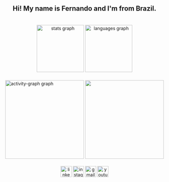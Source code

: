 <br clear="both">

<h2 align="center">Hi! My name is Fernando and I'm from Brazil.</h2>

###

<br clear="both">

<div align="center">
  <img src="https://github-readme-stats.vercel.app/api?username=FernandoBMSouza&hide_title=true&hide_rank=false&show_icons=true&include_all_commits=true&count_private=true&disable_animations=false&theme=github_dark&locale=en&hide_border=true" height="150" alt="stats graph"  />
  <img src="https://github-readme-stats.vercel.app/api/top-langs?username=FernandoBMSouza&locale=en&hide_title=true&layout=compact&card_width=320&langs_count=8&theme=github_dark&hide_border=true" height="150" alt="languages graph"  />
</div>

###

<img align="right" height="250" src="https://upload.wikimedia.org/wikipedia/commons/1/1b/Bouguereau-Linnocence.jpg"  />

###

<div align="left">
  <img src="https://github-readme-activity-graph.vercel.app/graph?username=FernandoBMSouza&radius=16&theme=github-dark&area=true&order=5&hide_border=true&hide_title=true" height="250" alt="activity-graph graph"  />
</div>

###

<div align="center">
  <img src="https://img.shields.io/static/v1?message=LinkedIn&logo=linkedin&label=&color=0077B5&logoColor=white&labelColor=&style=for-the-badge" height="35" alt="linkedin logo"  />
  <img src="https://img.shields.io/static/v1?message=Instagram&logo=instagram&label=&color=E4405F&logoColor=white&labelColor=&style=for-the-badge" height="35" alt="instagram logo"  />
  <img src="https://img.shields.io/static/v1?message=Gmail&logo=gmail&label=&color=D14836&logoColor=white&labelColor=&style=for-the-badge" height="35" alt="gmail logo"  />
  <img src="https://img.shields.io/static/v1?message=Youtube&logo=youtube&label=&color=FF0000&logoColor=white&labelColor=&style=for-the-badge" height="35" alt="youtube logo"  />
</div>

###
